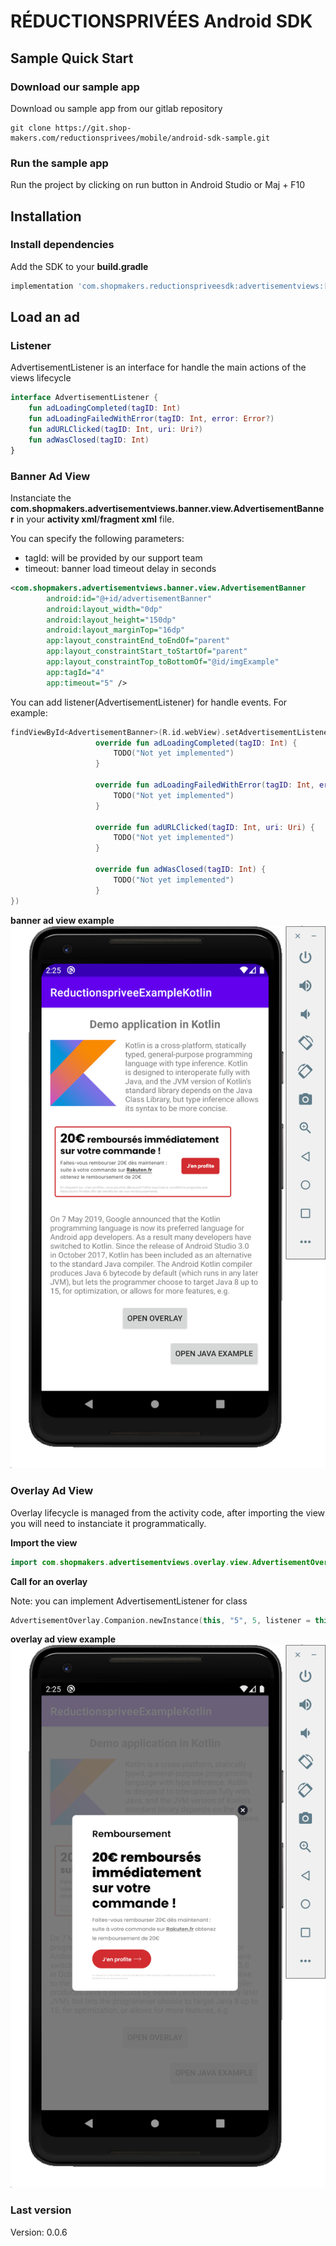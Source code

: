 # RÉDUCTIONSPRIVÉES Android SDK

## Sample Quick Start

### Download our sample app

Download ou sample app from our gitlab repository
```
git clone https://git.shop-makers.com/reductionsprivees/mobile/android-sdk-sample.git
```

### Run the sample app
Run the project by clicking on run button in Android Studio or Maj + F10

## Installation

### Install dependencies
Add the SDK to your **build.gradle**
```groovy
implementation 'com.shopmakers.reductionspriveesdk:advertisementviews:[LAST_VERSION]'
```

## Load an ad

### Listener

AdvertisementListener is an interface for handle the main actions of the views lifecycle

```kotlin
interface AdvertisementListener {
    fun adLoadingCompleted(tagID: Int)
    fun adLoadingFailedWithError(tagID: Int, error: Error?)
    fun adURLClicked(tagID: Int, uri: Uri?)
    fun adWasClosed(tagID: Int)
}
```

### Banner Ad View

Instanciate the **com.shopmakers.advertisementviews.banner.view.AdvertisementBanner** in your **activity xml**/**fragment xml** file.

You can specify the following parameters:
- tagId: will be provided by our support team
- timeout: banner load timeout delay in seconds

```xml
<com.shopmakers.advertisementviews.banner.view.AdvertisementBanner
        android:id="@+id/advertisementBanner"
        android:layout_width="0dp"
        android:layout_height="150dp"
        android:layout_marginTop="16dp"
        app:layout_constraintEnd_toEndOf="parent"
        app:layout_constraintStart_toStartOf="parent"
        app:layout_constraintTop_toBottomOf="@id/imgExample"
        app:tagId="4"
        app:timeout="5" />
```

You can add listener(AdvertisementListener) for handle events. For example:

```kotlin
findViewById<AdvertisementBanner>(R.id.webView).setAdvertisementListener(object : AdvertisementListener {
                   override fun adLoadingCompleted(tagID: Int) {
                       TODO("Not yet implemented")
                   }
                   
                   override fun adLoadingFailedWithError(tagID: Int, error: Error?) {
                       TODO("Not yet implemented")
                   }
                   
                   override fun adURLClicked(tagID: Int, uri: Uri) {
                       TODO("Not yet implemented")
                   }
                   
                   override fun adWasClosed(tagID: Int) {
                       TODO("Not yet implemented")
                   }                                                                   
})
```

**banner ad view example**
![Kotlin banner image example](/images/banner_kotlin_example.png)

### Overlay Ad View

Overlay lifecycle is managed from the activity code, after importing the view you will need to instanciate it programmatically.

**Import the view**
```java
import com.shopmakers.advertisementviews.overlay.view.AdvertisementOverlay;
```

**Call for an overlay**

Note: you can implement AdvertisementListener for class

```kotlin
AdvertisementOverlay.Companion.newInstance(this, "5", 5, listener = this)
```

**overlay ad view example**
![Kotlin overlay image example](/images/overlay_kotlin_example.png)

### Last version
Version: 0.0.6
